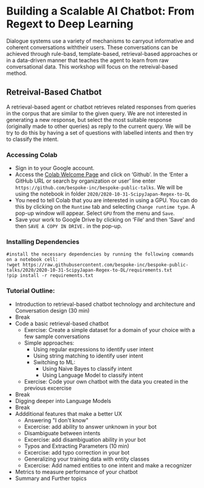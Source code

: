 # Building a Scalable AI Chatbot: From Regext to Deep Learning

Dialogue systems use a variety of mechanisms to carryout informative and coherent conversations withtheir users.   These conversations can be achieved through rule-basd,  template-based, retrieval-based approaches or in a data-driven manner that teaches the agent to learn from raw conversational data. This workshop will focus on the retreival-based method.

## Retreival-Based Chatbot
A retrieval-based agent or chatbot retrieves related responses from queries in the corpus that are similar to the given query.  We are not interested in generating a new response, but select the most suitable response (originally made to other queries) as reply to the current query. We will be try to do this by having a set of questions with labelled intents and then try to classify the intent.

### Accessing Colab

- Sign in to your Google account.
- Access the [Colab Welcome Page](https://colab.research.google.com/notebooks/welcome.ipynb#recent=true) and click on ‘Github’. In the ‘Enter a GitHub URL or search by organization or user’ line enter `https://github.com/bespoke-inc/bespoke-public-talks`. We will be using the notebook in folder `2020/2020-10-31-ScipyJapan-Regex-to-DL`
- You need to tell Colab that you are interested in using a GPU. You can do this by clicking on the `Runtime` tab and selecting `Change runtime type`. A pop-up window will appear. Select `GPU` from the menu and `Save`.
- Save your work to Google Drive by clicking on ‘File’ and then ‘Save’ and then `SAVE A COPY IN DRIVE.` in the pop-up.

### Installing Dependencies
```
#install the necessary dependencies by running the following commands on a notebook cell:
!wget https://raw.githubusercontent.com/bespoke-inc/bespoke-public-talks/2020/2020-10-31-ScipyJapan-Regex-to-DL/requirements.txt
!pip install -r requirements.txt
```

### Tutorial Outline:
- Introduction to retrieval-based chatbot technology and architecture and Conversation design (30 min)
- Break
- Code a basic retrieval-based chatbot
    - Exercise: Create a simple dataset for a domain of your choice with a few sample conversations
    - Simple approaches:
        - Using regular expressions to identify user intent
        - Using string matching to identify user intent
        - Switching to ML:
            - Using Naive Bayes to classify intent
            - Using Language Model to classify intent
    - Exercise: Code your own chatbot with the data you created in the previous excercise
- Break
- Digging deeper into Language Models
- Break
- Addditional features that make a better UX
    - Answering "I don't know"
    - Excercise: add ability to answer unknown in your bot
    - Disambiguate between intents
    - Excercise: add disambiguation ability in your bot
    - Typos and Extracting Parameters (10 min)
    - Excercise: add typo correction in your bot
    - Generalizing your training data with entity classes
    - Excercise: Add named entities to one intent and make a recognizer
- Metrics to measure performance of your chatbot
- Summary and Further topics
